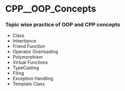 # CPP__OOP_Concepts
 ### Topic wise practice of OOP and CPP concepts
- Class
- Inheritance
- Friend Function
- Operator Overloading
- Polymorphism
- Virtual Functions
- TypeCasting
- Filing
- Exception Handling
- Template Class 
